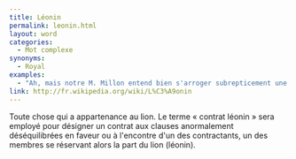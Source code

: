```yaml
---
title: Léonin
permalink: leonin.html
layout: word
categories:
  - Mot complexe
synonyms:
  - Royal
examples:
  - "Ah, mais notre M. Millon entend bien s'arroger subrepticement une part léonine, et pour lui, une forfaiture ou félonie n'est jamais de trop !"
link: http://fr.wikipedia.org/wiki/L%C3%A9onin
---
```


Toute chose qui a appartenance au lion.
Le terme « contrat léonin » sera employé pour désigner un contrat aux clauses anormalement déséquilibrées en faveur ou à l'encontre d'un des contractants, un des membres se réservant alors la part du lion (léonin).

